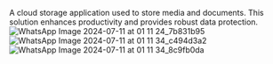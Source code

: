 
A cloud storage application used to store media and documents.
This solution enhances productivity and provides robust data protection.
![WhatsApp Image 2024-07-11 at 01 11 24_7b831b95](https://github.com/07ayush03/Milton-Storage-Cloud/assets/92880288/7b2d3e87-af4d-46ea-94ff-81595dfb3aab)
![WhatsApp Image 2024-07-11 at 01 11 34_c494d3a2](https://github.com/07ayush03/Milton-Storage-Cloud/assets/92880288/5dfba8dc-0db8-4bb2-83fc-b2670c03965e)
![WhatsApp Image 2024-07-11 at 01 11 34_8c9fb0da](https://github.com/07ayush03/Milton-Storage-Cloud/assets/92880288/6f55e5cd-7545-483f-b1e9-f343cd363aea)
